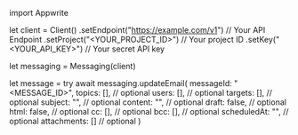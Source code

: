 import Appwrite

let client = Client()
    .setEndpoint("https://example.com/v1") // Your API Endpoint
    .setProject("<YOUR_PROJECT_ID>") // Your project ID
    .setKey("<YOUR_API_KEY>") // Your secret API key

let messaging = Messaging(client)

let message = try await messaging.updateEmail(
    messageId: "<MESSAGE_ID>",
    topics: [], // optional
    users: [], // optional
    targets: [], // optional
    subject: "<SUBJECT>", // optional
    content: "<CONTENT>", // optional
    draft: false, // optional
    html: false, // optional
    cc: [], // optional
    bcc: [], // optional
    scheduledAt: "", // optional
    attachments: [] // optional
)


